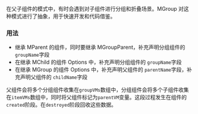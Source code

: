 在父子组件的模式中，有时会遇到对子组件进行分组和折叠场景。MGroup 对这种模式进行了抽象，用于快速开发和代码借鉴。

### 用法

- 继承 MParent 的组件，同时要继承 MGroupParent，补充声明分组组件的 `groupName`字段
- 在继承 MChild 的组件 Options 中，补充声明分组组件的 `groupName`字段
- 在继承 MGroup 的组件 Options 中，补充声明父组件的 `parentName`字段，补充声明父组件的 `childName`字段

父组件会将多个分组组件收集在`groupVMs`数组中，分组组件会将多个子组件收集在`itemVMs`数组中，同时将父组件标记为`parentVM`变量。这段过程发生在组件的`created`阶段。在`destroyed`阶段回收这些数据。
